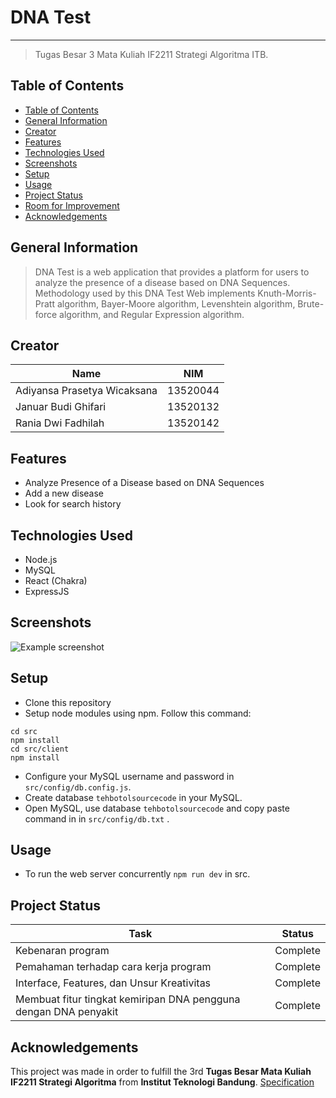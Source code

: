 # DNA Test
---
> Tugas Besar 3 Mata Kuliah IF2211 Strategi Algoritma ITB.

## Table of Contents
- [Table of Contents](#table-of-contents)
- [General Information](#general-information)
- [Creator](#creator)
- [Features](#features)
- [Technologies Used](#technologies-used)
- [Screenshots](#screenshots)
- [Setup](#setup)
- [Usage](#usage)
- [Project Status](#project-status)
- [Room for Improvement](#room-for-improvement)
- [Acknowledgements](#acknowledgements)
<!-- * [License](#license) -->


## General Information
> DNA Test is a web application that provides a platform for users to analyze the presence of a disease based on DNA Sequences. Methodology used by this DNA Test Web implements Knuth-Morris-Pratt algorithm, Bayer-Moore algorithm, Levenshtein algorithm, Brute-force algorithm, and Regular Expression algorithm. 

## Creator
| Name | NIM |
| ---  | --- |
|Adiyansa Prasetya Wicaksana  | 13520044 
|Januar Budi Ghifari | 13520132
|Rania Dwi Fadhilah | 13520142

## Features
- Analyze Presence of a Disease based on DNA Sequences
- Add a new disease
- Look for search history

## Technologies Used
- Node.js
- MySQL
- React (Chakra)
- ExpressJS

## Screenshots
![Example screenshot](./img/screenshot.png)
<!-- If you have screenshots you'd like to share, include them here. -->

## Setup
- Clone this repository
- Setup node modules using npm. Follow this command:
```
cd src
npm install
cd src/client
npm install
```
- Configure your MySQL username and password in `src/config/db.config.js`.
- Create database `tehbotolsourcecode` in your MySQL. 
- Open MySQL, use database `tehbotolsourcecode` and copy paste command in in `src/config/db.txt` .

## Usage
- To run the web server concurrently `npm run dev` in src.


## Project Status
| Task | Status |
| ---  | --- |
|Kebenaran program  | Complete 
|Pemahaman terhadap cara kerja program | Complete
|Interface, Features, dan Unsur Kreativitas | Complete
|Membuat fitur tingkat kemiripan DNA pengguna dengan DNA penyakit | Complete

## Acknowledgements
This project was made in order to fulfill the 3rd **Tugas Besar Mata Kuliah IF2211 Strategi Algoritma** from **Institut Teknologi Bandung**.
[Specification](doc/Tugas-Besar-3-IF2211-Strategi-Algoritma-2022.pdf)
